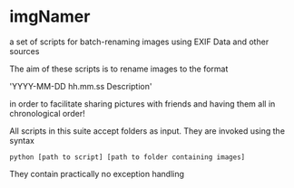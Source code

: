 # imgNamer
a set of scripts for batch-renaming images using EXIF Data and other sources

The aim of these scripts is to rename images to the format

'YYYY-MM-DD hh.mm.ss Description'

in order to facilitate sharing pictures with friends and having them all in chronological order!

All scripts in this suite accept folders as input. They are invoked using the syntax

`python [path to script] [path to folder containing images]`

They contain practically no exception handling
